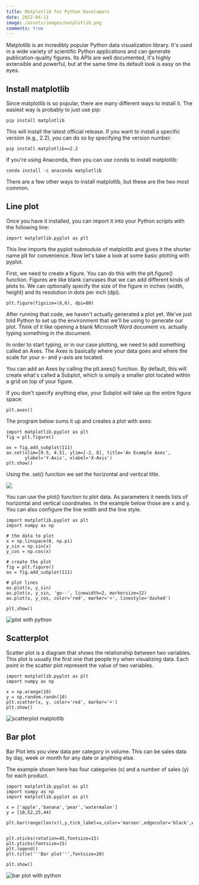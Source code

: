 ```yaml
---
title: Matplotlib for Python Developers
date: 2022-04-11
image: /assets/images/matplotlib.png
comments: true
---
```

Matplotlib is an incredibly popular Python data visualization library. It's used in a wide variety of scientific Python applications and can generate publication-quality figures. Its APIs are well documented, it's highly extensible and powerful, but at the same time its default look is easy on the eyes.

## Install matplotlib

Since matplotlib is so popular, there are many different ways to install it. The easiest way is probably to just use pip:

```
pip install matplotlib
```

This will install the latest official release. If you want to install a specific version (e.g., 2.2), you can do so by specifying the version number:

```
pip install matplotlib==2.2
```

If you're using Anaconda, then you can use conda to install matplotlib:

```
conda install -c anaconda matplotlib
```

There are a few other ways to install matplotlib, but these are the two most common. 

## Line plot

Once you have it installed, you can import it into your Python scripts with the following line:

```
import matplotlib.pyplot as plt
```

This line imports the pyplot submodule of matplotlib and gives it the shorter name plt for convenience. Now let's take a look at some basic plotting with pyplot.

First, we need to create a figure. You can do this with the plt.figure() function. Figures are like blank canvases that we can add different kinds of plots to. We can optionally specify the size of the figure in inches (width, height) and its resolution in dots per inch (dpi).

```
plt.figure(figsize=(8,6), dpi=80)
```

After running that code, we haven't actually generated a plot yet. We've just told Python to set up the environment that we'll be using to generate our plot. Think of it like opening a blank Microsoft Word document vs. actually typing something in the document. 

In order to start typing, or in our case plotting, we need to add something called an Axes. The Axes is basically where your data goes and where the scale for your x- and y-axis are located. 

You can add an Axes by calling the plt.axes() function. By default, this will create what's called a Subplot, which is simply a smaller plot located within a grid on top of your figure. 

If you don't specify anything else, your Subplot will take up the entire figure space:

```
plt.axes()
```

The program below sums it up and creates a plot with axes:

```
import matplotlib.pyplot as plt
fig = plt.figure()

ax = fig.add_subplot(111)
ax.set(xlim=[0.5, 4.5], ylim=[-2, 8], title='An Example Axes',
       ylabel='Y-Axis', xlabel='X-Axis')
plt.show()
```

Using the .set() function we set the horizontal and veritcal title. 

![](/assets/images/matplotlib-axes.png)

You can use the plot() function to plot data. As parameters it needs lists of horizontal and vertical coordinates. In the example below those are x and y. You can also configure the line width and the line style.

```
import matplotlib.pyplot as plt
import numpy as np

# the data to plot
x = np.linspace(0, np.pi)
y_sin = np.sin(x)
y_cos = np.cos(x)

# create the plot
fig = plt.figure()
ax = fig.add_subplot(111)

# plot lines
ax.plot(x, y_sin)
ax.plot(x, y_sin, 'go--', linewidth=2, markersize=12)
ax.plot(x, y_cos, color='red', marker='+', linestyle='dashed')

plt.show()
```

![plot with python](/assets/images/plot.png)

## Scatterplot

Scatter plot is a diagram that shows the relationship between two variables. This plot is usually the first one that people try when visualizing data. Each point in the scatter plot represent the value of two variables.

```
import matplotlib.pyplot as plt
import numpy as np

x = np.arange(10)
y = np.random.randn(10)
plt.scatter(x, y, color='red', marker='+')
plt.show()
```

![scatterplot matplotlib](/assets/images/scatterplot.png)

## Bar plot

Bar Plot lets you view data per category in volume. This can be  sales data by day, week or month for any date or anything else. 

The example shown here has four categories (x) and a number of sales (y) for each product.

```
import matplotlib.pyplot as plt
import numpy as np
import matplotlib.pyplot as plt

x = ['apple','banana','pear','watermalon']
y = [10,52,25,44]

plt.bar(range(len(x)),y,tick_label=x,color='maroon',edgecolor='black',width=0.5)


plt.xticks(rotation=45,fontsize=15)
plt.yticks(fontsize=15)
plt.legend()
plt.title('''Bar plot''',fontsize=20)

plt.show()
```

![bar plot with python](/assets/images/barplot.png)